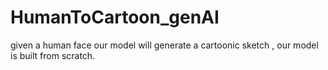 # HumanToCartoon_genAI
given a human face our model will generate a cartoonic sketch , our model is built from scratch.
